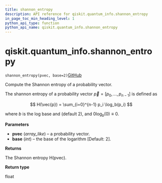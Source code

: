 ```yaml
---
title: shannon_entropy
description: API reference for qiskit.quantum_info.shannon_entropy
in_page_toc_min_heading_level: 1
python_api_type: function
python_api_name: qiskit.quantum_info.shannon_entropy
---
```


# qiskit.quantum\_info.shannon\_entropy

<span id="qiskit.quantum_info.shannon_entropy" />

`shannon_entropy(pvec, base=2)`[GitHub](https://github.com/qiskit/qiskit/tree/stable/0.22/qiskit/quantum_info/states/utils.py "view source code")

Compute the Shannon entropy of a probability vector.

The shannon entropy of a probability vector $\vec{p} = [p_0, ..., p_{n-1}]$ is defined as

$$
H(\vec{p}) = \sum_{i=0}^{n-1} p_i \log_b(p_i)
$$

where $b$ is the log base and (default 2), and $0 \log_b(0) \equiv 0$.

**Parameters**

*   **pvec** (*array\_like*) – a probability vector.
*   **base** (*int*) – the base of the logarithm \[Default: 2].

**Returns**

The Shannon entropy H(pvec).

**Return type**

float

